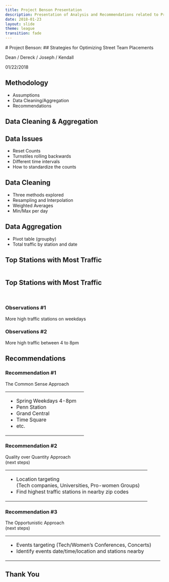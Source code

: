 ```yaml
---
title: Project Benson Presentation
description: Presentation of Analysis and Recommendations related to Project Benson
date: 2018-01-23
layout: slide
theme: league
transition: fade
---
```


<section data-markdown data-background="/assets/img/slides/Benson/Background_01.png">
# Project Benson:
## Strategies for Optimizing Street Team Placements

Dean / Dereck / Joseph / Kendall

01/22/2018
</section>

<section data-background="/assets/img/slides/Benson/Background_02.png">
<h2>Methodology</h2>
<ul>
<li class="fragment">Assumptions</li>
<li class="fragment">Data Cleaning/Aggregation</li>
<li class="fragment">Recommendations</li>
</ul>
</section>

<section data-background="/assets/img/slides/Benson/Background_03.png">
<h1>Data Cleaning & Aggregation</h1>
</section>

<section data-background="/assets/img/slides/Benson/Background_02.png">
<h2>Data Issues</h2>
<ul>
<li class="fragment">Reset Counts</li>
<li class="fragment">Turnstiles rolling backwards</li>
<li class="fragment">Different time intervals</li>
<li class="fragment">How to standardize the counts</li>
</ul>
</section>

<section data-background="/assets/img/slides/Benson/Background_02.png">
<h2>Data Cleaning</h2>
<ul>
<li class="fragment">Three methods explored</li>
<li class="fragment">Resampling and Interpolation</li>
<li class="fragment">Weighted Averages</li>
<li class="fragment">Min/Max per day</li>
</ul>
</section>

<section data-background="/assets/img/slides/Benson/Background_02.png">
<h2>Data Aggregation</h2>
<ul>
<li class="fragment">Pivot table (groupby)</li>
<li class="fragment">Total traffic by station and date</li>
</ul>
</section>

<section data-background="/assets/img/slides/Benson/Background_02.png">
<h2>Top Stations with Most Traffic</h2>
<img data-src="/assets/img/slides/Benson/Chart_01.png"/>
</section>

<section data-background="/assets/img/slides/Benson/Background_02.png">
<h2>Top Stations with Most Traffic</h2>
<img data-src="/assets/img/slides/Benson/Chart_02a.png"/>
<img data-src="/assets/img/slides/Benson/Chart_02b.png"/>
<img data-src="/assets/img/slides/Benson/Chart_02c.png"/>
</section>

<section data-background="/assets/img/slides/Benson/Background_02.png">
<h3>Observations #1</h3>
More high traffic stations on weekdays
<img data-src="/assets/img/slides/Benson/Chart_03.png"/>
</section>

<section data-background="/assets/img/slides/Benson/Background_02.png">
<h3>Observations #2</h3>
More high traffic between 4 to 8pm
<img data-src="/assets/img/slides/Benson/Chart_04.png"/>
</section>

<section data-background="/assets/img/slides/Benson/Background_03.png">
<h1>Recommendations</h1>
</section>

<section data-background="/assets/img/slides/Benson/Background_02.png">
<h3>Recommendation #1</h3>
The Common Sense Approach
<table><tr><td>
<ul>
<li class="fragment">Spring Weekdays 4-8pm</li>
<li class="fragment">Penn Station</li>
<li class="fragment">Grand Central</li>
<li class="fragment">Time Square</li>
<li class="fragment">etc.</li>
</ul>
</td><td>
<img data-src="/assets/img/slides/Benson/Chart_05.png"/>
</td></tr></table>
</section>


<section data-background="/assets/img/slides/Benson/Background_02.png">
<h3>Recommendation #2</h3>
Quality over Quantity Approach<br/>
(next steps)
<table><tr><td>
<ul>
<li class="fragment">Location targeting<br/>(Tech companies, Universities, Pro-women Groups)</li>
<li class="fragment">Find highest traffic stations in nearby zip codes</li>
</ul>
</td><td>
<img data-src="/assets/img/slides/Benson/Chart_06.png"/>
</td></tr></table>
</section>

<section data-background="/assets/img/slides/Benson/Background_02.png">
<h3>Recommendation #3</h3>
The Opportunistic Approach<br/>
(next steps)
<table><tr><td>
<ul>
<li class="fragment">Events targeting (Tech/Women’s Conferences, Concerts)</li>
<li class="fragment">Identify events date/time/location and stations nearby</li>
</ul>
</td><td>
<img data-src="/assets/img/slides/Benson/Chart_07a.png"/>
<img data-src="/assets/img/slides/Benson/Chart_07b.png"/>
</td></tr></table>
</section>
<section data-background="/assets/img/slides/Benson/Background_03.png">
<h1>Thank You</h1>
</section>
